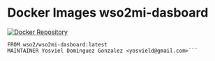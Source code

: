 Docker Images wso2mi-dasboard
========================
[![Docker Repository](https://github.com/yosvield/docker-images/actions/workflows/docker-image.yml/badge.svg?branch=node&event=push "Docker Repository")](https://hub.docker.com/repository/docker/yosvield/node/general)

```
FROM wso2/wso2mi-dasboard:latest
MAINTAINER Yosviel Dominguez Gonzalez <yosvield@gmail.com>```
